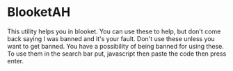 # BlooketAH
This utility helps you in blooket. You can use these to help, but don't come back saying I was banned and it's your fault. Don't use these unless you want to get banned. You have a possibility of being banned for using these. To use them in the search bar put, javascript
then paste the code  then press enter.
